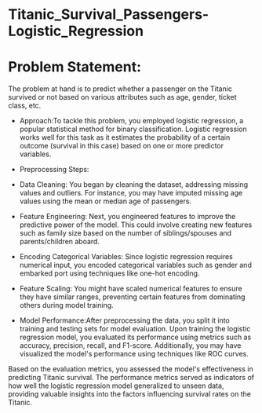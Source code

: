 # Titanic_Survival_Passengers-Logistic_Regression

# Problem Statement:
The problem at hand is to predict whether a passenger on the Titanic survived or not based on various attributes such as age, gender, ticket class, etc.

- Approach:To tackle this problem, you employed logistic regression, a popular statistical method for binary classification. Logistic regression works well for this 
           task as it estimates the probability of a certain outcome (survival in this case) based on one or more predictor variables.

- Preprocessing Steps:

- Data Cleaning: You began by cleaning the dataset, addressing missing values and outliers. For instance, you may have imputed missing age values using the mean or 
                median age of passengers.
- Feature Engineering: Next, you engineered features to improve the predictive power of the model. This could involve creating new features such as family size based 
                      on the number of siblings/spouses and parents/children aboard.
- Encoding Categorical Variables: Since logistic regression requires numerical input, you encoded categorical variables such as gender and embarked port using 
                                 techniques like one-hot encoding.
- Feature Scaling: You might have scaled numerical features to ensure they have similar ranges, preventing certain features from dominating others during model 
                  training.
- Model Performance:After preprocessing the data, you split it into training and testing sets for model evaluation. Upon training the logistic regression model, you 
                    evaluated its performance using metrics such as accuracy, precision, recall, and F1-score. Additionally, you may have visualized the model's 
                    performance using techniques like ROC curves.

Based on the evaluation metrics, you assessed the model's effectiveness in predicting Titanic survival. The performance metrics served as indicators of how well the logistic regression model generalized to unseen data, providing valuable insights into the factors influencing survival rates on the Titanic.
